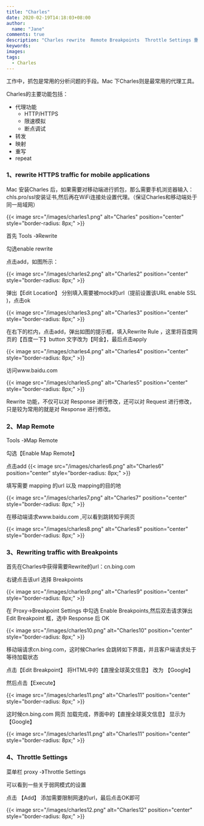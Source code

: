 ```yaml
---
title: "Charles"
date: 2020-02-19T14:18:03+08:00
author:
  name: "Jane"
comments: true
description: "Charles rewrite  Remote Breakpoints  Throttle Settings 重写 抓包 弱网 "
keywords:
images:
tags:
  - Charles
---
```

工作中，抓包是常用的分析问题的手段。Mac 下Charles则是最常用的代理工具。

Charles的主要功能包括：

- 代理功能
  - HTTP/HTTPS
  - 限速模拟
  - 断点调试
- 转发
 - 映射
 - 重写
- repeat

### 1、rewrite HTTPS traffic for mobile applications ###

Mac 安装Charles 后，如果需要对移动端进行抓包，那么需要手机浏览器输入：chls.pro/ssl安装证书,然后再在WiFi连接处设置代理。（保证Charles和移动端处于同一局域网）

{{< image src="/images/charles1.png" alt="Charles" position="center" style="border-radius: 8px;" >}}



首先 Tools -》Rewrite

勾选enable rewrite

点击add，如图所示：

{{< image src="/images/charles2.png" alt="Charles2" position="center" style="border-radius: 8px;" >}}


弹出【Edit Location】 分别填入需要被mock的url（提前设置该URL enable SSL )，点击ok

{{< image src="/images/charles3.png" alt="Charles3" position="center" style="border-radius: 8px;" >}}


在右下的栏内，点击add，弹出如图的提示框，填入Rewrite Rule ，这里将百度网页的【百度一下】button 文字改为【阿金】，最后点击apply

{{< image src="/images/charles4.png" alt="Charles4" position="center" style="border-radius: 8px;" >}}

访问www.baidu.com 

{{< image src="/images/charles5.png" alt="Charles5" position="center" style="border-radius: 8px;" >}}

Rewrite 功能，不仅可以对 Response 进行修改，还可以对 Request 进行修改，只是较为常用的就是对 Response 进行修改。

### 2、Map Remote ###

Tools -》Map Remote

勾选【Enable Map Remote】

点击add
{{< image src="/images/charles6.png" alt="Charles6" position="center" style="border-radius: 8px;" >}}


填写需要 mapping 的url 以及 mapping的目的地

{{< image src="/images/charles7.png" alt="Charles7" position="center" style="border-radius: 8px;" >}}

在移动端请求www.baidu.com ,可以看到跳转知乎网页

{{< image src="/images/charles8.png" alt="Charles8" position="center" style="border-radius: 8px;" >}}


### 3、Rewriting traffic with Breakpoints ###

首先在Charles中获得需要Rewrite的url：cn.bing.com

右键点击该url 选择 Breakpoints

{{< image src="/images/charles9.png" alt="Charles9" position="center" style="border-radius: 8px;" >}}

在 Proxy->Breakpoint Settings 中勾选 Enable Breakpoints,然后双击请求弹出 Edit Breakpoint 框，选中 Response 后 OK 

{{< image src="/images/charles10.png" alt="Charles10" position="center" style="border-radius: 8px;" >}}

移动端请求cn.bing.com，这时候Charles 会跳转如下界面，并且客户端请求处于等待加载状态

点击【Edit Breakpoint】 将HTML中的【直搜全球英文信息】 改为 【Google】

然后点击【Execute】

{{< image src="/images/charles11.png" alt="Charles11" position="center" style="border-radius: 8px;" >}}

这时候cn.bing.com 网页 加载完成，界面中的【直搜全球英文信息】 显示为 【Google】

{{< image src="/images/charles11.png" alt="Charles11" position="center" style="border-radius: 8px;" >}}

### 4、Throttle Settings ###

菜单栏 proxy -》Throttle Settings

可以看到一些关于弱网模式的设置

点击 【Add】 添加需要限制网速的url，最后点击OK即可

{{< image src="/images/charles12.png" alt="Charles12" position="center" style="border-radius: 8px;" >}}


<!--adsense-->

